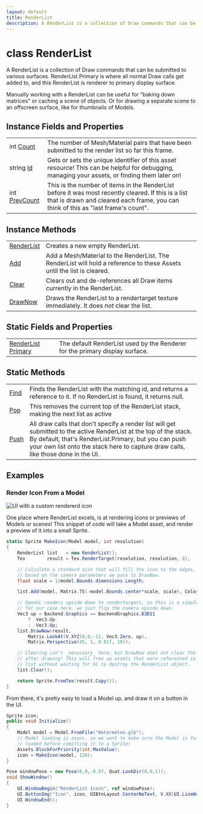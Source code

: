 ```yaml
---
layout: default
title: RenderList
description: A RenderList is a collection of Draw commands that can be submitted to various surfaces. RenderList.Primary is where all normal Draw calls get added to, and this RenderList is renderer to primary display surface.  Manually working with a RenderList can be useful for "baking down matrices" or caching a scene of objects. Or for drawing a separate scene to an offscreen surface, like for thumbnails of Models.
---
```

# class RenderList

A RenderList is a collection of Draw commands that can be
submitted to various surfaces. RenderList.Primary is where all normal
Draw calls get added to, and this RenderList is renderer to primary
display surface.

Manually working with a RenderList can be useful for "baking down
matrices" or caching a scene of objects. Or for drawing a separate
scene to an offscreen surface, like for thumbnails of Models.

## Instance Fields and Properties

|  |  |
|--|--|
|int [Count]({{site.url}}/Pages/StereoKit/RenderList/Count.html)|The number of Mesh/Material pairs that have been submitted to the render list so far this frame.|
|string [Id]({{site.url}}/Pages/StereoKit/RenderList/Id.html)|Gets or sets the unique identifier of this asset resource! This can be helpful for debugging, managing your assets, or finding them later on!|
|int [PrevCount]({{site.url}}/Pages/StereoKit/RenderList/PrevCount.html)|This is the number of items in the RenderList before it was most recently cleared. If this is a list that is drawn and cleared each frame, you can think of this as "last frame's count".|

## Instance Methods

|  |  |
|--|--|
|[RenderList]({{site.url}}/Pages/StereoKit/RenderList/RenderList.html)|Creates a new empty RenderList.|
|[Add]({{site.url}}/Pages/StereoKit/RenderList/Add.html)|Add a Mesh/Material to the RenderList. The RenderList will hold a reference to these Assets until the list is cleared.|
|[Clear]({{site.url}}/Pages/StereoKit/RenderList/Clear.html)|Clears out and de-references all Draw items currently in the RenderList.|
|[DrawNow]({{site.url}}/Pages/StereoKit/RenderList/DrawNow.html)|Draws the RenderList to a rendertarget texture immediately. It does _not_ clear the list.|

## Static Fields and Properties

|  |  |
|--|--|
|[RenderList]({{site.url}}/Pages/StereoKit/RenderList.html) [Primary]({{site.url}}/Pages/StereoKit/RenderList/Primary.html)|The default RenderList used by the Renderer for the primary display surface.|

## Static Methods

|  |  |
|--|--|
|[Find]({{site.url}}/Pages/StereoKit/RenderList/Find.html)|Finds the RenderList with the matching id, and returns a reference to it. If no RenderList is found, it returns null.|
|[Pop]({{site.url}}/Pages/StereoKit/RenderList/Pop.html)|This removes the current top of the RenderList stack, making the next list as active|
|[Push]({{site.url}}/Pages/StereoKit/RenderList/Push.html)|All draw calls that don't specify a render list will get submitted to the active RenderList at the top of the stack. By default, that's RenderList.Primary, but you can push your own list onto the stack here to capture draw calls, like those done in the UI.|

## Examples

### Render Icon From a Model

![UI with a custom rendererd icon]({{site.screen_url}}/Docs/RenderListIcon.jpg)

One place where RenderList excels, is at rendering icons or previews of
Models or scenes! This snippet of code will take a Model asset, and
render a preview of it into a small Sprite.

```csharp
static Sprite MakeIcon(Model model, int resolution)
{
	RenderList list   = new RenderList();
	Tex        result = Tex.RenderTarget(resolution, resolution, 8);

	// Calculate a standard size that will fill the icon to the edges,
	// based on the camera parameters we pass to DrawNow.
	float scale = 1/model.Bounds.dimensions.Length;

	list.Add(model, Matrix.TS(-model.Bounds.center*scale, scale), Color.White);

	// OpenGL renders upside-down to rendertargets, so this is a simple fix
	// for our case here, we just flip the camera upside down.
	Vec3 up = Backend.Graphics == BackendGraphics.D3D11
		?  Vec3.Up
		: -Vec3.Up;
	list.DrawNow(result,
		Matrix.LookAt(V.XYZ(0,0,-1), Vec3.Zero, up),
		Matrix.Perspective(45, 1, 0.01f, 10));

	// Clearing isn't _necessary_ here, but DrawNow does not clear the list
	// after drawing! This will free up assets that were referenced in the
	// list without waiting for GC to destroy the RenderList object.
	list.Clear();

	return Sprite.FromTex(result.Copy());
}
```
From there, it's pretty easy to load a Model up, and draw it on a button
in the UI.
```csharp
Sprite icon;
public void Initialize()
{
	Model model = Model.FromFile("Watermelon.glb");
	// Model loading is async, so we want to make sure the Model is fully
	// loaded before comitting it to a Sprite!
	Assets.BlockForPriority(int.MaxValue);
	icon = MakeIcon(model, 128);
}

Pose windowPose = new Pose(0,0,-0.5f, Quat.LookDir(0,0,1));
void ShowWindow()
{
	UI.WindowBegin("RenderList Icons", ref windowPose);
	UI.ButtonImg("Icon", icon, UIBtnLayout.CenterNoText, V.XX(UI.LineHeight*2));
	UI.WindowEnd();
}
```

